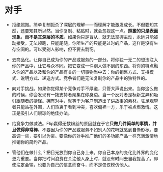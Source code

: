 # 对手

- 拒绝照搬。简单复制扼杀了深层的理解——而理解才能激发成长。不但要知其然，还要知其所以然。当你复制、粘贴时，就会忽视这一点。**照搬的只是表面现象，而不是其深层的本质**。如果你只是盲从，就无法掌握主动，永远只能被动接受。无法领跑，只能尾随。你所生产的只能是过时的产品，这样是没有生存空间的。可以受别人影响，但不要去剽窃。

- 去商品化。让你自己成为你的产品或服务的一部分。将你独一无二的想法注入你的产品中，让它与众不同。把它变成一件别人做不到的东西。将你的特点融入你的产品以及和你的产品有关的一切事物当中去：你的销售方式、支持模式、说明方式、递送方式。竞争者们是无法复制你的产品中的独特性的。

- 向对手挑战。如果你觉得某个竞争对手不厚道，只管大声说出来。当你这么做的时候，你会发现有一拨支持者聚集在你身边。当一个反对者是标新立异和吸引跟随者的捷径。拥有对手，就等于为客户制造出了讲故事的素材。驻足观望者只能站在外围，人们热衷于看到冲突，喜欢偏袒一方，乐于被点燃激情。这正是吸引人们眼球的绝佳办法。

- 给竞争力做减法。Flip赢得无数粉丝的原因就在于它**只做几件简单的事情，并且做得非常棒**。不要因为你的产品或服务不如别人的花哨就感到自惭形秽。要高调一些，要引以为豪。要像你的对手推广他们的多功能产品一样充满激情地推销你的简约产品。

- 管他们在做什么？把目光放到你自己身上来。你自己本身的变化比外界的变化更为重要。当你把时间浪费在关注他人身上时，就没有时间去自我提高了。即使注定会输，也要为自己的信念而奋斗，而不是仅仅模仿他人。
